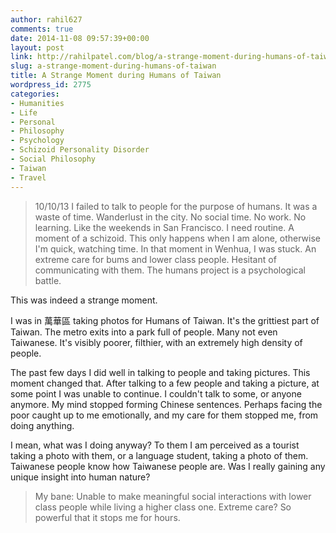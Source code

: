```yaml
---
author: rahil627
comments: true
date: 2014-11-08 09:57:39+00:00
layout: post
link: http://rahilpatel.com/blog/a-strange-moment-during-humans-of-taiwan/
slug: a-strange-moment-during-humans-of-taiwan
title: A Strange Moment during Humans of Taiwan
wordpress_id: 2775
categories:
- Humanities
- Life
- Personal
- Philosophy
- Psychology
- Schizoid Personality Disorder
- Social Philosophy
- Taiwan
- Travel
---
```


<blockquote>10/10/13
I failed to talk to people for the purpose of humans. It was a waste of time. Wanderlust in the city. No social time. No work. No learning. Like the weekends in San Francisco. I need routine. A moment of a schizoid. This only happens when I am alone, otherwise I'm quick, watching time. In that moment in Wenhua, I was stuck. An extreme care for bums and lower class people. Hesitant of communicating with them. The humans project is a psychological battle.</blockquote>



This was indeed a strange moment.

I was in 萬華區 taking photos for Humans of Taiwan. It's the grittiest part of Taiwan. The metro exits into a park full of people. Many not even Taiwanese. It's visibly poorer, filthier, with an extremely high density of people.

The past few days I did well in talking to people and taking pictures. This moment changed that. After talking to a few people and taking a picture, at some point I was unable to continue. I couldn't talk to some, or anyone anymore. My mind stopped forming Chinese sentences. Perhaps facing the poor caught up to me emotionally, and my care for them stopped me, from doing anything.

I mean, what was I doing anyway? To them I am perceived as a tourist taking a photo with them, or a language student, taking a photo of them. Taiwanese people know how Taiwanese people are. Was I really gaining any unique insight into human nature?



<blockquote>My bane: Unable to make meaningful social interactions with lower class people while living a higher class one. Extreme care? So powerful that it stops me for hours.</blockquote>
